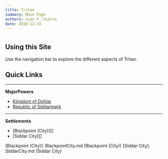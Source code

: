 ```yaml
---
title: Tritan
summary: Main Page
authors: Juan P. Sierra
date: 2018-12-18
---
```


# 


## Using this Site

Use the navigation bar to explore the different aspects of Tritan.

## Quick Links

*********
**MajorPowers**

- [Kingdom of Dohlar][]
- [Republic of Siddarmark][]

*********
**Settlements**

- [Blackpoint (City)][]
- [Siddar City][]



[Kingdom of Dohlar]: Blackpoint.md (Kingdom of Dohlar)
[Republic of Siddarmark]: Republic.md (Republic of Siddarmark)
[Blackpoint (City)]: BlackpointCity.md (Blackpoint (City))
[Siddar City]: SiddarCity.md (Siddar City)